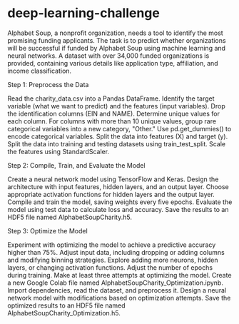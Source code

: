 # deep-learning-challenge
Alphabet Soup, a nonprofit organization, needs a tool to identify the most promising funding applicants. The task is to predict whether organizations will be successful if funded by Alphabet Soup using machine learning and neural networks. A dataset with over 34,000 funded organizations is provided, containing various details like application type, affiliation, and income classification.

Step 1: Preprocess the Data

Read the charity_data.csv into a Pandas DataFrame.
Identify the target variable (what we want to predict) and the features (input variables).
Drop the identification columns (EIN and NAME).
Determine unique values for each column.
For columns with more than 10 unique values, group rare categorical variables into a new category, "Other."
Use pd.get_dummies() to encode categorical variables.
Split the data into features (X) and target (y).
Split the data into training and testing datasets using train_test_split.
Scale the features using StandardScaler.


Step 2: Compile, Train, and Evaluate the Model

Create a neural network model using TensorFlow and Keras.
Design the architecture with input features, hidden layers, and an output layer.
Choose appropriate activation functions for hidden layers and the output layer.
Compile and train the model, saving weights every five epochs.
Evaluate the model using test data to calculate loss and accuracy.
Save the results to an HDF5 file named AlphabetSoupCharity.h5.



Step 3: Optimize the Model

Experiment with optimizing the model to achieve a predictive accuracy higher than 75%.
Adjust input data, including dropping or adding columns and modifying binning strategies.
Explore adding more neurons, hidden layers, or changing activation functions.
Adjust the number of epochs during training.
Make at least three attempts at optimizing the model.
Create a new Google Colab file named AlphabetSoupCharity_Optimization.ipynb.
Import dependencies, read the dataset, and preprocess it.
Design a neural network model with modifications based on optimization attempts.
Save the optimized results to an HDF5 file named AlphabetSoupCharity_Optimization.h5.
